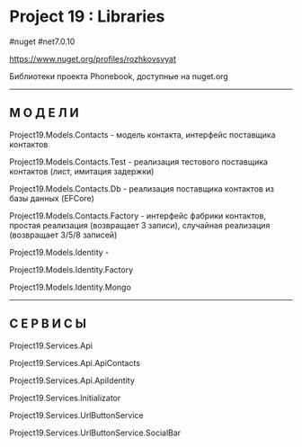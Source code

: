 # Project 19 : Libraries
#nuget #net7.0.10

https://www.nuget.org/profiles/rozhkovsvyat

Библиотеки проекта Phonebook, доступные на nuget.org

----------------------------------------------------------
М О Д Е Л И
----------------------------------------------------------

Project19.Models.Contacts - модель контакта, интерфейс поставщика контактов

Project19.Models.Contacts.Test - реализация тестового поставщика контактов (лист, имитация задержки)

Project19.Models.Contacts.Db - реализация поставщика контактов из базы данных (EFCore)

Project19.Models.Contacts.Factory - интерфейс фабрики контактов, простая реализация (возвращает 3 записи), случайная реализация (возвращает 3/5/8 записей)

Project19.Models.Identity - 

Project19.Models.Identity.Factory

Project19.Models.Identity.Mongo

----------------------------------------------------------
С Е Р В И С Ы
----------------------------------------------------------

Project19.Services.Api

Project19.Services.Api.ApiContacts

Project19.Services.Api.ApiIdentity

Project19.Services.Initializator

Project19.Services.UrlButtonService

Project19.Services.UrlButtonService.SocialBar
